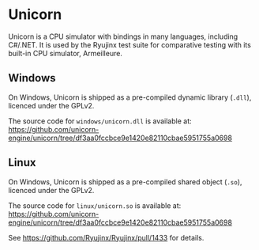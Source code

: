 # Unicorn

Unicorn is a CPU simulator with bindings in many languages, including
C#/.NET.
It is used by the Ryujinx test suite for comparative testing with its built-in
CPU simulator, Armeilleure.

## Windows

On Windows, Unicorn is shipped as a pre-compiled dynamic library (`.dll`), licenced under the GPLv2.

The source code for `windows/unicorn.dll` is available at: https://github.com/unicorn-engine/unicorn/tree/df3aa0fccbce9e1420e82110cbae5951755a0698

## Linux

On Windows, Unicorn is shipped as a pre-compiled shared object (`.so`), licenced under the GPLv2.

The source code for `linux/unicorn.so` is available at: https://github.com/unicorn-engine/unicorn/tree/df3aa0fccbce9e1420e82110cbae5951755a0698

See https://github.com/Ryujinx/Ryujinx/pull/1433 for details.
